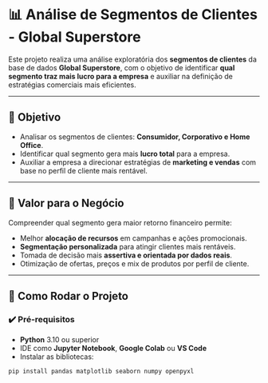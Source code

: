 # 📊 Análise de Segmentos de Clientes - Global Superstore

Este projeto realiza uma análise exploratória dos **segmentos de clientes** da base de dados **Global Superstore**, com o objetivo de identificar **qual segmento traz mais lucro para a empresa** e auxiliar na definição de estratégias comerciais mais eficientes.

---

## 🎯 Objetivo

- Analisar os segmentos de clientes: **Consumidor, Corporativo e Home Office**.
- Identificar qual segmento gera mais **lucro total** para a empresa.
- Auxiliar a empresa a direcionar estratégias de **marketing e vendas** com base no perfil de cliente mais rentável.

---

## 🧠 Valor para o Negócio

Compreender qual segmento gera maior retorno financeiro permite:

-  Melhor **alocação de recursos** em campanhas e ações promocionais.
-  **Segmentação personalizada** para atingir clientes mais rentáveis.
-  Tomada de decisão mais **assertiva e orientada por dados reais**.
-  Otimização de ofertas, preços e mix de produtos por perfil de cliente.

---

## 🧰 Como Rodar o Projeto

### ✔️ Pré-requisitos

- **Python** 3.10 ou superior
- IDE como **Jupyter Notebook**, **Google Colab** ou **VS Code**
- Instalar as bibliotecas:

```bash
pip install pandas matplotlib seaborn numpy openpyxl

